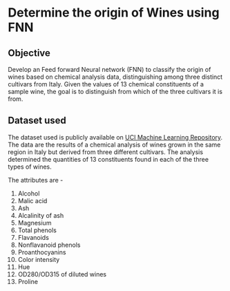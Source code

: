 # Determine the origin of Wines using FNN

## Objective
Develop an Feed forward Neural network (FNN) to classify the origin of wines based on chemical analysis data, distinguishing among three distinct cultivars from Italy.
Given the values of 13 chemical constituents of a sample wine, the goal is to distinguish from which of the three cultivars it is from.

## Dataset used

The dataset used is publicly available on [UCI Machine Learning Repository](https://archive.ics.uci.edu/dataset/109/wine).
The data are the results of a chemical analysis of wines grown in the same region in Italy but derived from three different cultivars.
The analysis determined the quantities of 13 constituents found in each of the three types of wines. 

The attributes are -
1) Alcohol
2) Malic acid
3) Ash
4) Alcalinity of ash  
5) Magnesium
6) Total phenols
7) Flavanoids
8) Nonflavanoid phenols
9) Proanthocyanins
10) Color intensity
11) Hue
12) OD280/OD315 of diluted wines
13) Proline

